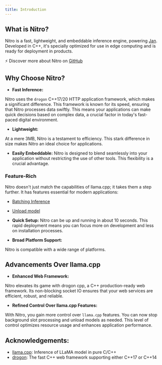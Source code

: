 ```yaml
---
title: Introduction 
---
```


## What is Nitro?
Nitro is a fast, lightweight, and embeddable inference engine, powering [Jan](https://jan.ai/). Developed in C++, it's specially optimized for use in edge computing and is ready for deployment in products.

⚡ Discover more about Nitro on [GitHub](https://github.com/janhq/nitro)

## Why Choose Nitro?

- **Fast Inference:**

Nitro uses the `drogon` C++17/20 HTTP application framework, which makes a significant difference. This framework is known for its speed, ensuring that Nitro processes data swiftly. This means your applications can make quick decisions based on complex data, a crucial factor in today's fast-paced digital environment.

- **Lightweight:**

At a mere 3MB, Nitro is a testament to efficiency. This stark difference in size makes Nitro an ideal choice for applications.

- **Easily Embeddable:**
Nitro is designed to blend seamlessly into your application without restricting the use of other tools. This flexibility is a crucial advantage.

### Feature-Rich

Nitro doesn't just match the capabilities of llama.cpp; it takes them a step further. It has features essential for modern applications:
- [Batching Inference](features/batch)
- [Unload model](features/load-unload)

- **Quick Setup:**
Nitro can be up and running in about 10 seconds. This rapid deployment means you can focus more on development and less on installation processes.

- **Broad Platform Support:**

Nitro is compatible with a wide range of platforms.

## Advancements Over llama.cpp
- **Enhanced Web Framework:**

Nitro elevates its game with drogon cpp, a C++ production-ready web framework. Its non-blocking socket IO ensures that your web services are efficient, robust, and reliable.
- **Refined Control Over llama.cpp Features:**

With Nitro, you gain more control over `llama.cpp` features. You can now stop background slot processing and unload models as needed. This level of control optimizes resource usage and enhances application performance.

## Acknowledgements:
- [llama.cpp](https://github.com/ggerganov/llama.cpp): Inference of LLaMA model in pure C/C++
- [drogon](https://github.com/drogonframework/drogon): The fast C++ web framework supporting either C++17 or C++14
